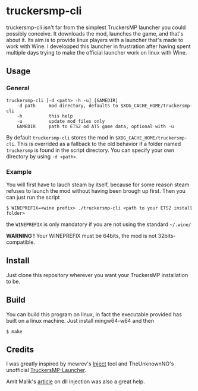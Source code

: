 # truckersmp-cli

truckersmp-cli isn't far from the simplest TruckersMP launcher you could possibly conceive.
It downloads the mod, launches the game, and that's about it. Its aim is to provide linux
players with a launcher that's made to work with Wine. I developped this launcher in
frustration after having spent multiple days trying to make the official launcher work on
linux with Wine.

## Usage ##
### General ###
~~~
truckersmp-cli [-d <path> -h -u] [GAMEDIR]
    -d path     mod directory, defaults to $XDG_CACHE_HOME/truckersmp-cli
    -h          this help
    -u          update mod files only
    GAMEDIR     path to ETS2 od ATS game data, optional with -u
~~~

By default `truckersmp-cli` stores the mod in `$XDG_CACHE_HOME/truckersmp-cli`.
This is overrided as a fallback to the old behavior if a folder named `truckersmp`
is found in the script directory.
You can specify your own directory by using `-d <path>`.

### Example ###
You will first have to lauch steam by itself, because for some reason steam refuses to
launch the mod without having been brough up first. Then you can just run the script

```
$ WINEPREFIX=<wine prefix> ./truckersmp-cli <path to your ETS2 install folder>
```

the `WINEPREFIX` is only mandatory if you are not using the standard `~/.wine/`

**WARNING !** Your WINEPREFIX must be 64bits, the mod is not 32bits-compatible.

## Install ##

Just clone this repository wherever you want your TruckersMP installation to be.

## Build ##

You can build this program on linux, in fact the executable provided has built on a linux
machine. Just install mingw64-w64 and then

```
$ make
```

## Credits ##

I was greatly inspired by mewrev's [Inject](https://github.com/mewrev/inject) tool
and TheUnknownNO's unofficial [TruckersMP-Launcher](https://github.com/TheUnknownNO/TruckersMP-Launcher).

Amit Malik's [article](http://securityxploded.com/dll-injection-and-hooking.php) on dll injection was also a great help.
